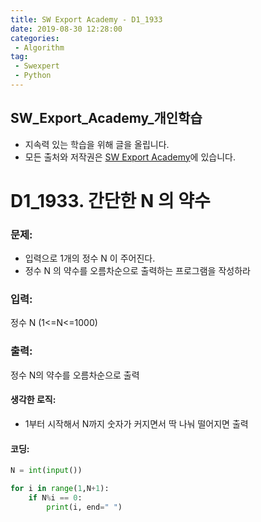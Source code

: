 ```yaml
---
title: SW Export Academy - D1_1933
date: 2019-08-30 12:28:00
categories:
 - Algorithm
tag:
 - Swexpert
 - Python
---
```


## SW_Export_Academy_개인학습

- 지속력 있는 학습을 위해 글을 올립니다.
- 모든 출처와 저작권은 [SW Export Academy][출처]에 있습니다.



# D1_1933. 간단한 N 의 약수

### 문제:

- 입력으로 1개의 정수 N 이 주어진다.
- 정수 N 의 약수를 오름차순으로 출력하는 프로그램을 작성하라



### 입력:

정수  N (1<=N<=1000)



### 출력:

정수 N의 약수를 오름차순으로 출력



#### 생각한 로직:

- 1부터 시작해서 N까지 숫자가 커지면서 딱 나눠 떨어지면 출력



#### 코딩:

```python
N = int(input())

for i in range(1,N+1):
    if N%i == 0:
        print(i, end=" ")
```



[출처]: https://www.swexpertacademy.com/